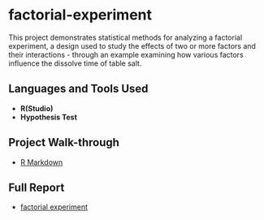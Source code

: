 # factorial-experiment

This project demonstrates statistical methods for analyzing a factorial experiment, a design used to study the effects of two or more factors and their interactions - through an example examining how various factors influence the dissolve time of table salt.

<h2>Languages and Tools Used</h2>

- <b>R(Studio)</b>
- <b>Hypothesis Test</b>

<h2>Project Walk-through</h2>

- [R Markdown](https://github.com/austinwjy/factorial-experiment/blob/main/Experiment.Rmd)

<h2>Full Report</h2>

- [factorial experiment](https://github.com/austinwjy/factorial-experiment/blob/main/project.pdf)
